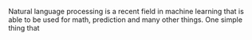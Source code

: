 Natural language processing is a recent field in machine learning that is able to be used for math, prediction and many other things. One simple thing that 
